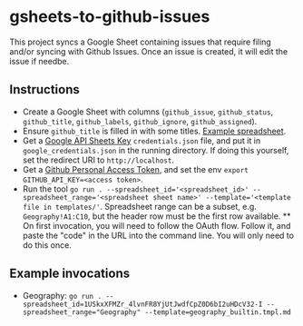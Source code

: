 # gsheets-to-github-issues

This project syncs a Google Sheet containing issues that require filing
and/or syncing with Github Issues. Once an issue is created, it will
edit the issue if needbe.

## Instructions

* Create a Google Sheet with columns (`github_issue`, `github_status`, `github_title`,
  `github_labels`, `github_ignore`, `github_assigned`).
* Ensure `github_title` is filled in with some titles. [Example spreadsheet](https://docs.google.com/spreadsheets/d/1USkxXFMZr_4lvnFR8YjUtJwdfCpZ0D6bI2uHDcV32-I/edit#gid=0).
* Get a [Google API Sheets Key](https://developers.google.com/sheets/api/quickstart/go)
  `credentials.json` file, and put it in `google_credentials.json` in the running directory.
  If doing this yourself, set the redirect URI to `http://localhost`.
* Get a [Github Personal Access Token](https://github.com/settings/tokens),
  and set the env `export GITHUB_API_KEY=<access token>`.
* Run the tool `go run . --spreadsheet_id='<spreadsheet_id>' --spreadsheet_range='<spreadsheet sheet name>' --template='<template file in templates/'`. Spreadsheet range can be a subset, e.g. `Geography!A1:C10`, but the header row must be the first row available.
** On first invocation, you will need to follow the OAuth flow.
   Follow it, and paste the "code" in the URL into the command line.
   You will only need to do this once.

## Example invocations

* Geography: `go run . --spreadsheet_id=1USkxXFMZr_4lvnFR8YjUtJwdfCpZ0D6bI2uHDcV32-I --spreadsheet_range="Geography" --template=geography_builtin.tmpl.md`

